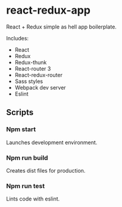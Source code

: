 # react-redux-app

React + Redux simple as hell app boilerplate.

Includes:
- React
- Redux
- Redux-thunk
- React-router 3
- React-redux-router
- Sass styles
- Webpack dev server
- Eslint

## Scripts

### Npm start
Launches development environment.

### Npm run build
Creates dist files for production.

### Npm run test
Lints code with eslint.
